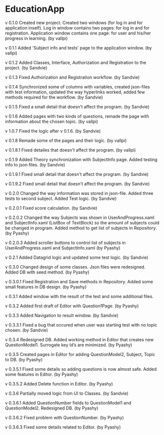 # EducationApp
v 0.1.0 Created new project. Created two windows (for log in and for application inself). Log in window contains two pages: for log in and 
for registration. Application window contains one page: for user and his/her progress in learning. (by vallpi)

v 0.1.1 Added 'Subject info and tests' page to the application window. (by vallpi)

v 0.1.2 Added Classes, Interface, Authorization and Registration to the project. (by Sandvie)

v 0.1.3 Fixed Authorization and Registration workflow. (by Sandvie)

v 0.1.4 Synchronized some of columns with variables, created json-files with test information, updated the way hyperlinks worked, added few methods required for the workflow. (by Sandvie)

v 0.1.5 Fixed a small detail that doesn't affect the program. (by Sandvie)

v 0.1.6 Added pages with two kinds of questions, remade the page with information about the chosen topic. (by vallpi)

v 1.0.7 Fixed the logic after v 0.1.6. (by Sandvie)

v 0.1.8 Remade some of the pages and their logic. (by vallpi)

v 0.1.8.1 Fixed detailes that doesn't affect the program. (by vallpi)

v 0.1.9 Added Theory synchronization with SubjectInfo page. Added testing info to json files. (by Sandvie)

v 0.1.9.1 Fixed small detail that doesn't affect the program. (by Sandvie)

v 0.1.9.2 Fixed small detail that doesn't affect the program. (by Sandvie)

v 0.2.0 Changed the way information was stored in json-file. Added three tests to second subject. Added Test logic. (by Sandvie)

v 0.2.0.1 Fixed score calculation. (by Sandvie)

v 0.2.0.2 Changed the way Subjects was shown in UserAndProgress.xaml and SubjectInfo.xaml (ListBox of TextBlock) so the amount of subjects could be changed in program. Added method to get list of subjects in Repository. (by Pyashy)

v 0.2.0.3 Added scroller buttons to control list of subjects in UserAndProgress.xaml and SubjectInfo.xaml (by Pyashy)

v 0.2.1 Added Datagrid logic and updated some test logic. (by Sandvie)

v 0.3.0 Changed design of some classes. Json files were redesigned. Added DB with seed method. (by Pyashy)

v 0.3.0.1 Fixed Registration and Save methods in Repository. Added some small features in DB design. (by Pyashy)

v 0.3.1 Added window with the result of the test and some additional files.

v 0.3.2 Added first draft of Editor with Question1Page. (by Pyashy)

v 0.3.3 Added Navigation to result window. (by Sandvie)

v 0.3.3.1 Fixed a bug that occured when user was starting test with no topic chosen. (by Sandvie)

v 0.3.4 Redesigned DB. Added working method in Editor that creates new QuestionModel1. Surrogate key Id’s are minimized. (by Pyashy)

v 0.3.5 Created pages in Editor for adding QuestionModel2, Subject, Topic to DB. (by Pyashy)

v 0.3.5.1 Fixed some details so adding questions is now almost safe. Added some features in Editor. (by Pyashy)

v 0.3.5.2 Added Delete function in Editor. (by Pyashy)

v 0.3.6 Partially moved logic from UI to Classes. (by Sandvie)

v 0.3.6.1 Added QuestionNumber fields to QuestionModel1 and QuestionModel2. Redesigned DB. (by Pyashy)

v 0.3.6.2 Fixed problem with QuestionNumber. (by Pyashy)

v 0.3.6.3 Fixed some details related to Editor. (by Pyashy)
